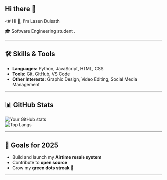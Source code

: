 ## Hi there 👋

<# Hi 👋, I'm Lasen Dulsath

🎓 Software Engineering student 
.  


---

## 🛠 Skills & Tools
- **Languages:** Python, JavaScript, HTML, CSS  
- **Tools:** Git, GitHub, VS Code  
- **Other Interests:** Graphic Design, Video Editing, Social Media Management  

---

## 📊 GitHub Stats
![Your GitHub stats](https://github-readme-stats.vercel.app/api?username=Lasen-D&show_icons=true&theme=radical)  
![Top Langs](https://github-readme-stats.vercel.app/api/top-langs/?username=Lasen-D&layout=compact)  

---

## 🌱 Goals for 2025
- Build and launch my **Airtime resale system**  
- Contribute to **open source**  
- Grow my **green dots streak** 🌿  
    

---



